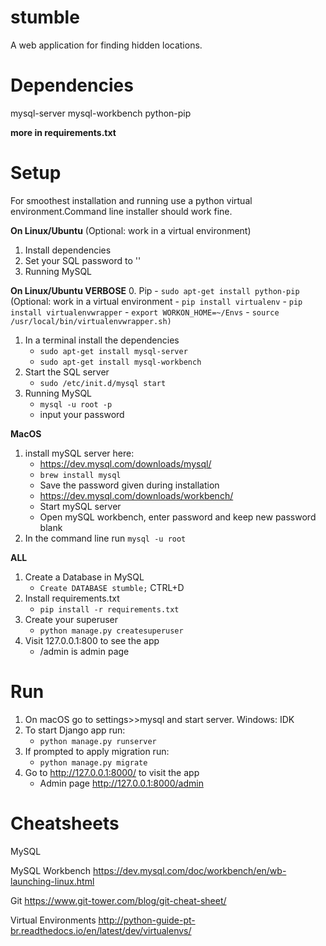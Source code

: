 # stumble

A web application for finding hidden locations.

# Dependencies

mysql-server
mysql-workbench
python-pip

**more in requirements.txt**

# Setup

For smoothest installation and running use a python virtual environment.Command line installer
 should work fine.

**On Linux/Ubuntu**
(Optional: work in a virtual environment)
1. Install dependencies
2. Set your SQL password to ''
3. Running MySQL

**On Linux/Ubuntu VERBOSE**
0. Pip
	- `sudo apt-get install python-pip`
(Optional: work in a virtual environment
	- `pip install virtualenv`
	- `pip install virtualenvwrapper`
	- `export WORKON_HOME=~/Envs`
	- `source /usr/local/bin/virtualenvwrapper.sh)`
1. In a terminal install the dependencies
	- `sudo apt-get install mysql-server`
	- `sudo apt-get install mysql-workbench`
2. Start the SQL server
	- `sudo /etc/init.d/mysql start`
3. Running MySQL
	- `mysql -u root -p`
	- input your password

**MacOS**
1. install mySQL server here:
    - https://dev.mysql.com/downloads/mysql/
    - `brew install mysql`
    - Save the password given during installation
    - https://dev.mysql.com/downloads/workbench/
    - Start mySQL server
    - Open mySQL workbench, enter password and keep new password blank
2. In the command line run `mysql -u root`

**ALL**
1. Create a Database in MySQL
	- `Create DATABASE stumble;` CTRL+D
2. Install requirements.txt
	- `pip install -r requirements.txt`
3. Create your superuser
	- `python manage.py createsuperuser`
4. Visit 127.0.0.1:800 to see the app
	- /admin is admin page


# Run
1. On macOS go to settings>>mysql and start server. Windows: IDK
2. To start Django app run:
    - `python manage.py runserver`
3. If prompted to apply migration run:
    - `python manage.py migrate`
4. Go to http://127.0.0.1:8000/ to visit the app
    - Admin page http://127.0.0.1:8000/admin

# Cheatsheets
MySQL

MySQL Workbench
https://dev.mysql.com/doc/workbench/en/wb-launching-linux.html

Git
https://www.git-tower.com/blog/git-cheat-sheet/

Virtual Environments
http://python-guide-pt-br.readthedocs.io/en/latest/dev/virtualenvs/
